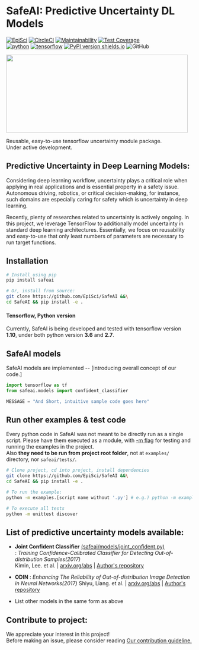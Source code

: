 # SafeAI: Predictive Uncertainty DL Models
[![EpiSci](https://img.shields.io/badge/Episys-Science-5fa9d3.svg)](http://www.episci.com/)
[![CircleCI](https://circleci.com/gh/EpiSci/SafeAI.svg?style=svg)](https://circleci.com/gh/EpiSci/SafeAI)
[![Maintainability](https://api.codeclimate.com/v1/badges/2d74bd6e1afde4373ddb/maintainability)](https://codeclimate.com/github/EpiSci/SafeAI/maintainability)
[![Test Coverage](https://api.codeclimate.com/v1/badges/2d74bd6e1afde4373ddb/test_coverage)](https://codeclimate.com/github/EpiSci/SafeAI/test_coverage)  
[![python](https://img.shields.io/badge/python-3.6_|2.7-blue.svg)](https://www.python.org/)
[![tensorflow](https://img.shields.io/badge/tensorflow-1.10-ed6c20.svg)](https://www.tensorflow.org/)
[![PyPI version shields.io](https://img.shields.io/pypi/v/safeai.svg)](https://pypi.python.org/pypi/safeai/)
![GitHub](https://img.shields.io/github/license/mashape/apistatus.svg)

<img src=./assets/SafeguardAI-logo.png width="490px" height="210px">  

Reusable, easy-to-use tensorflow uncertainty module package.  
Under active development.

## Predictive Uncertainty in Deep Learning Models:
Considering deep learning workflow, uncertainty plays a critical role when applying in real
applications and is essential property in a safety issue. Autonomous driving,
robotics, or critical decision-making, for instance, such domains are especially
caring for safety which is uncertainty in deep learning.  

Recently, plenty of researches related to uncertainty is actively ongoing.
In this project, we leverage TensorFlow to additionally model uncertainty in standard
deep learning architectures. Essentially, we focus on reusability and easy-to-use that
only least numbers of parameters are necessary to run target functions.


## Installation
```bash
# Install using pip
pip install safeai

# Or, install from source:
git clone https://github.com/EpiSci/SafeAI &&\
cd SafeAI && pip install -e .
```

#### Tensorflow, Python version
Currently, SafeAI is being developed and tested with tensorflow version **1.10**,
under both python version **3.6** and **2.7**.  

## SafeAI models
SafeAI models are implemented -- [introducing overall concept of our code.]
```python
import tensorflow as tf
from safeai.models import confident_classifier

MESSAGE = "And Short, intuitive sample code goes here"
```

## Run other examples & test code
Every python code in SafeAI was not meant to be directly run as a single script.
Please have them executed as a module, with [-m flag](https://docs.python.org/3.7/using/cmdline.html#cmdoption-m) 
for testing and running the examples in the project.  
Also **they need to be run from project root folder**, not at `examples/` directory, nor `safeai/tests/`.
```bash
# Clone project, cd into project, install dependencies
git clone https://github.com/EpiSci/SafeAI &&\
cd SafeAI && pip install -e .

# To run the example:
python -m examples.[script name without '.py'] # e.g.) python -m examples.joint_confident

# To execute all tests
python -m unittest discover
```
## List of predictive uncertainty models available:
- **Joint Confident Classifier** [(safeai/models/joint_confident.py)](https://github.com/EpiSci/SafeAI/blob/master/safeai/models/joint_confident/joint_confident.py)  
: *Training Confidence-Calibrated Classifier for Detecting Out-of-distribution Samples(2017)*  
Kimin, Lee. et al. | [arxiv.org/abs](https://arxiv.org/abs/1711.09325) | [Author's repository](https://github.com/alinlab/Confident_classifier)  

- **ODIN**
: *Enhancing The Reliability of Out-of-distribution Image Detection in Neural Networks(2017)*
Shiyu, Liang. et al. | [arxiv.org/abs](https://arxiv.org/abs/1706.02690) | [Author's repository](https://github.com/facebookresearch/odin)

- List other models in the same form as above

## Contribute to project:
We appreciate your interest in this project!  
Before making an issue, please consider reading [Our contribution guideline.](https://github.com/EpiSci/SafeAI/blob/master/CONTRIBUTING.md)
